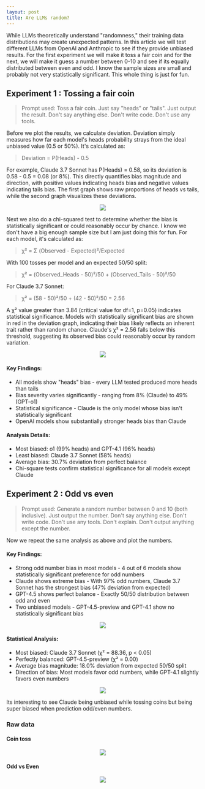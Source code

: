 ```yaml
---
layout: post
title: Are LLMs random? 
---
```


While LLMs theoretically understand "randomness," their training data distributions may create unexpected patterns. In this article we will test different LLMs from OpenAI and Anthropic to see if they provide unbiased results. For the first experiment we will make it toss a fair coin and for the next, we will make it guess a number between 0-10 and see if its equally distributed between even and odd. I know the sample sizes are small and probably not very statistically significant. This whole thing is just for fun. 

## Experiment 1 : Tossing a fair coin

> Prompt used: Toss a fair coin. Just say "heads" or "tails". Just output the result. Don't say anything else. Don't write code. Don't use any tools.

Before we plot the results, we calculate deviation. Deviation simply measures how far each model's heads probability strays from the ideal unbiased value (0.5 or 50%). It's calculated as:
>Deviation = P(Heads) - 0.5

For example, Claude 3.7 Sonnet has P(Heads) = 0.58, so its deviation is 0.58 - 0.5 = 0.08 (or 8%). This directly quantifies bias magnitude and direction, with positive values indicating heads bias and negative values indicating tails bias. The first graph shows raw proportions of heads vs tails, while the second graph visualizes these deviations.

<div align = "center">
<img  src="/assets/files/hvt.png">
</div>


Next we also do a chi-squared test to determine whether the bias is statistically significant or could reasonably occur by chance. I know we don't have a big enough sample size but I am just doing this for fun. For each model, it's calculated as:
>χ² = Σ (Observed - Expected)²/Expected

With 100 tosses per model and an expected 50/50 split:
>χ² = (Observed_Heads - 50)²/50 + (Observed_Tails - 50)²/50

For Claude 3.7 Sonnet:
>χ² = (58 - 50)²/50 + (42 - 50)²/50 = 2.56

A χ² value greater than 3.84 (critical value for df=1, p=0.05) indicates statistical significance. Models with statistically significant bias are shown in red in the deviation graph, indicating their bias likely reflects an inherent trait rather than random chance. Claude's χ² = 2.56 falls below this threshold, suggesting its observed bias could reasonably occur by random variation.

<div align = "center">
<img  src="/assets/files/hvt1.png">
</div>



#### Key Findings:

- All models show "heads" bias - every LLM tested produced more heads than tails
- Bias severity varies significantly - ranging from 8% (Claude) to 49% (GPT-o1)
- Statistical significance - Claude is the only model whose bias isn't statistically significant
- OpenAI models show substantially stronger heads bias than Claude

#### Analysis Details:

- Most biased: o1 (99% heads) and GPT-4.1 (96% heads)
- Least biased: Claude 3.7 Sonnet (58% heads)
- Average bias: 30.7% deviation from perfect balance
- Chi-square tests confirm statistical significance for all models except Claude

## Experiment 2 : Odd vs even

> Prompt used: Generate a random number between 0 and 10 (both inclusive). Just output the number. Don't say anything else. Don't write code. Don't use any tools. Don't explain. Don't output anything except the number.

Now we repeat the same analysis as above and plot the numbers. 

#### Key Findings:

- Strong odd number bias in most models - 4 out of 6 models show statistically significant preference for odd numbers
- Claude shows extreme bias - With 97% odd numbers, Claude 3.7 Sonnet has the strongest bias (47% deviation from expected)
- GPT-4.5 shows perfect balance - Exactly 50/50 distribution between odd and even
- Two unbiased models - GPT-4.5-preview and GPT-4.1 show no statistically significant bias

<div align = "center">
<img  src="/assets/files/ct.png">
</div>

#### Statistical Analysis:

- Most biased: Claude 3.7 Sonnet (χ² = 88.36, p < 0.05)
- Perfectly balanced: GPT-4.5-preview (χ² = 0.00)
- Average bias magnitude: 18.0% deviation from expected 50/50 split
- Direction of bias: Most models favor odd numbers, while GPT-4.1 slightly favors even numbers

<div align = "center">
<img  src="/assets/files/ct1.png">
</div>


Its interesting to see Claude being unbiased while tossing coins but being super biased when prediction odd/even numbers. 

### Raw data

#### Coin toss

<div align = "center">
<img  src="/assets/files/tossdata.png">
</div>

#### Odd vs Even

<div align = "center">
<img  src="/assets/files/numberdata.png">
</div>

